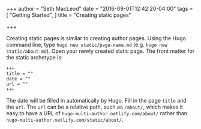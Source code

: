 +++
author = "Seth MacLeod"
date = "2016-09-01T12:42:20-04:00"
tags = [
  "Getting Started",
]
title = "Creating static pages"

+++

Creating static pages is similar to creating author pages. Using the Hugo command line, type `hugo new static/page-name.md` (e.g. `hugo new static/about.md`). Open your newly created static page. The front matter for the static archetype is:

```
+++
title = ""
date = ""
url = ""
+++

```

The date will be filled in automatically by Hugo. Fill in the page `title` and the `url`. The `url` can be a relative path, such as `/about/`, which makes it easy to have a URL of `hugo-multi-author.netlify.com/about/` rather than `hugo-multi-author.netlify.com/static/about/`.